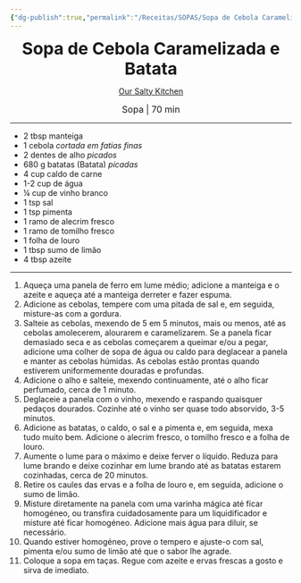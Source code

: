 ```yaml
---
{"dg-publish":true,"permalink":"/Receitas/SOPAS/Sopa de Cebola Caramelizada e Batata/","title":"Sopa de Cebola Caramelizada e Batata","tags":["💚ok"]}
---
```


<div style="text-align: center;"> <span style="font-size: 30px;"><b>Sopa de Cebola Caramelizada e Batata</b></span> </div>

<span class="center"> <center> [Our Salty Kitchen](https://oursaltykitchen.com/nourishing-potato-onion-soup/) </center></span>

<div style="text-align: center;"> <span style="font-size: 16px;">  Sopa | 70 min </span> </div>

---
- 2 tbsp manteiga
- 1 cebola *cortada em fatias finas*
- 2 dentes de alho *picados*
- 680 g batatas (Batata) *picadas*
- 4 cup caldo de carne
- 1-2 cup de água
- ¼ cup de vinho branco
- 1 tsp sal
- 1 tsp pimenta
- 1 ramo de alecrim fresco
- 1 ramo de tomilho fresco
- 1 folha de louro
- 1 tbsp sumo de limão
- 4 tbsp azeite
---
1. Aqueça uma panela de ferro em lume médio; adicione a manteiga e o azeite e aqueça até a manteiga derreter e fazer espuma. 
2. Adicione as cebolas, tempere com uma pitada de sal e, em seguida, misture-as com a gordura.
3. Salteie as cebolas, mexendo de 5 em 5 minutos, mais ou menos, até as cebolas amolecerem, alourarem e caramelizarem. Se a panela ficar demasiado seca e as cebolas começarem a queimar e/ou a pegar, adicione uma colher de sopa de água ou caldo para deglacear a panela e manter as cebolas húmidas. As cebolas estão prontas quando estiverem uniformemente douradas e profundas.
4. Adicione o alho e salteie, mexendo continuamente, até o alho ficar perfumado, cerca de 1 minuto.
5. Deglaceie a panela com o vinho, mexendo e raspando quaisquer pedaços dourados. Cozinhe até o vinho ser quase todo absorvido, 3-5 minutos.
6. Adicione as batatas, o caldo, o sal e a pimenta e, em seguida, mexa tudo muito bem. Adicione o alecrim fresco, o tomilho fresco e a folha de louro. 
7. Aumente o lume para o máximo e deixe ferver o líquido. Reduza para lume brando e deixe cozinhar em lume brando até as batatas estarem cozinhadas, cerca de 20 minutos.
8. Retire os caules das ervas e a folha de louro e, em seguida, adicione o sumo de limão. 
9. Misture diretamente na panela com uma varinha mágica até ficar homogéneo, ou transfira cuidadosamente para um liquidificador e misture até ficar homogéneo. Adicione mais água para diluir, se necessário. 
10. Quando estiver homogéneo, prove o tempero e ajuste-o com sal, pimenta e/ou sumo de limão até que o sabor lhe agrade.
11. Coloque a sopa em taças. Regue com azeite e ervas frescas a gosto e sirva de imediato. 
